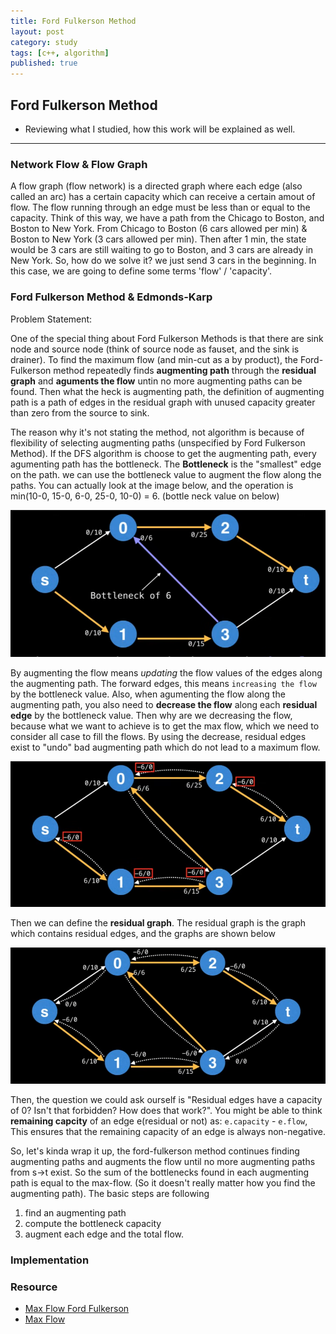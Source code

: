 ```yaml
---
title: Ford Fulkerson Method
layout: post
category: study
tags: [c++, algorithm]
published: true
---
```


## Ford Fulkerson Method

* Reviewing what I studied, how this work will be explained as well. 
---

### Network Flow & Flow Graph

A flow graph (flow network) is a directed graph where each edge (also called an arc) has a certain capacity which can receive a certain amout of flow. The flow running through an edge must be less than or equal to the capacity. Think of this way, we have a path from the Chicago to Boston, and Boston to New York. From Chicago to Boston (6 cars allowed per min) & Boston to New York (3 cars allowed per min). Then after 1 min, the state would be 3 cars are still waiting to go to Boston, and 3 cars are already in New York. So, how do we solve it? we just send 3 cars in the beginning. In this case, we are going to define some terms 'flow' / 'capacity'. 

### Ford Fulkerson Method & Edmonds-Karp
Problem Statement:

One of the special thing about Ford Fulkerson Methods is that there are sink node and source node (think of source node as fauset, and the sink is drainer). 
To find the maximum flow (and min-cut as a by product), the Ford-Fulkerson method repeatedly finds **augmenting path** through the **residual graph** and **aguments the flow** untin no more augmenting paths can be found. Then what the heck is augmenting path, the definition of augmenting path is a path of edges in the residual graph with unused capacity greater than zero from the source to sink.

The reason why it's not stating the method, not algorithm is because of flexibility of selecting augmenting paths (unspecified by Ford Fulkerson Method). If the DFS algorithm is choose to get the augmenting path, every agumenting path has the bottleneck. The **Bottleneck** is the "smallest" edge on the path. we can use the bottleneck value to augment the flow along the paths. You can actually look at the image below, and the operation is min(10-0, 15-0, 6-0, 25-0, 10-0) = 6. (bottle neck value on below)

![Bottleneck](../../../assets/img/photo/3-09-2024/bottleneck.png)

By augmenting the flow means *updating* the flow values of the edges along the augmenting path. The forward edges, this means `increasing the flow` by the bottleneck value. Also, when agumenting the flow along the augmenting path, you also need to **decrease the flow** along each **residual edge** by the bottleneck value. Then why are we decreasing the flow, because what we want to achieve is to get the max flow, which we need to consider all case to fill the flows. By using the decrease, residual edges exist to "undo" bad augmenting path which do not lead to a maximum flow.

![Decrease the flow](../../../assets/img/photo/3-09-2024/decrease.png)

Then we can define the **residual graph**. The residual graph is the graph which contains residual edges, and the graphs are shown below

![Alt text](../../../assets/img/photo/3-09-2024/residualGraph.png)

Then, the question we could ask ourself is "Residual edges have a capacity of 0? Isn't that forbidden? How does that work?". You might be able to think **remaining capcity** of an edge e(residual or not) as: `e.capacity` - `e.flow`, This ensures that the remaining capacity of an edge is always non-negative.

So, let's kinda wrap it up, the ford-fulkerson method continues finding augmenting paths and augments the flow until no more augmenting paths from s->t exist. So the sum of the bottlenecks found in each augmenting path is equal to the max-flow. (So it doesn't really matter how you find the augmenting path). The basic steps are following

1. find an augmenting path
2. compute the bottleneck capacity
3. augment each edge and the total flow.

### Implementation


### Resource 
* [Max Flow Ford Fulkerson](https://www.youtube.com/watch?v=LdOnanfc5TM&ab_channel=WilliamFiset)
* [Max Flow](https://blog.naver.com/ndb796/221237111220)